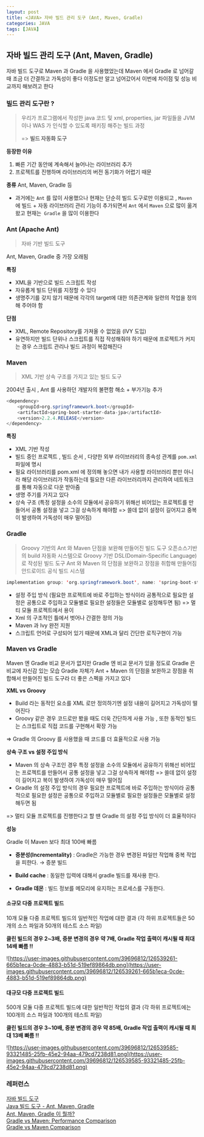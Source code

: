 ```yaml
---
layout: post
title: <JAVA> 자바 빌드 관리 도구 (Ant, Maven, Gradle)
categories: JAVA
tags: [JAVA]
---
```


## 자바 빌드 관리 도구 (Ant, Maven, Gradle)

자바 빌드 도구로 Maven 과 Gradle 을 사용했었는데 Maven 에서 Gradle 로 넘어갈 때 조금 더 간결하고 가독성이 좋다 이정도만 알고 넘어갔어서 이번에 차이점 및 성능 비교까지 해보려고 한다 

### 빌드 관리 도구란 ?
> 우리가 프로그램에서 작성한 java 코드 및 xml, properties, jar 파일들을 JVM 이나 WAS 가 인식할 수 있도록 패키징 해주는 빌드 과정 
>
> => **빌드 자동화 도구** 

**등장한 이유**
1.  빠른 기간 동안에 계속해서 늘어나는 라이브러리 추가 
2. 프로젝트를 진행하며 라이브러리의 버전 동기화가 어렵기 때문 

**종류**
Ant, Maven, Gradle 등 
- 과거에는 `Ant` 를 많이 사용했으나 현재는 단순히 빌드 도구로만 이용되고 , `Maven` 에 빌드 + 자동 라이브러리 관리 기능이 추가되면서 `Ant` 에서 `Maven` 으로 많이 옮겨왔고 현재는` Gradle` 을 많이 이용한다 


### Ant (Apache Ant)
> 자바 기반 빌드 도구 

Ant, Maven, Gradle 중 가장 오래됨 

**특징**
- XML을 기반으로 빌드 스크립트 작성 
- 자유롭게 빌드 단위를 지정할 수 있다 
- 생명주기를 갖지 않기 때문에 각각의 target에 대한 의존관계와 일련의 작업을 정의해 주어야 함

**단점**
- XML, Remote Repository를 가져올 수 없었음 (IVY 도입)
- 유연하지만 빌드 단위나 스크립트를 직접 작성해줘야 하기 때문에 프로젝트가 커지는 경우 스크립트 관리나 빌드 과정이 복잡해진다 

### Maven
> XML 기반 상속 구조를 가지고 있는 빌드 도구 

2004년 출시 , Ant 를 사용하던 개발자의 불편함 해소 + 부가기능 추가 

```java
<dependency>
    <groupId>org.springframework.boot</groupId>
    <artifactId>spring-boot-starter-data-jpa</artifactId>
    <version>2.2.4.RELEASE</version>
</dependency>
```

**특징** 
- XML 기반 작성 
- 빌드 중인 프로젝트 , 빌드 순서 , 다양한 외부 라이브러리의 종속성 관계를 `pom.xml` 파일에 명시 
- 필요 라이브러리를 pom.xml 에 정의해 놓으면 내가 사용할 라이브러리 뿐만 아니라 해당 라이브러리가 작동하는데 필요한 다른 라이브러리까지 관리하여 네트워크를 통해 자동으로 다운 받아줌 
- 생명 주기를 가지고 있다 
- 상속 구조 (특정 설정을 소수의 모듈에서 공유하기 위해선 비어있는 프로젝트를 만들어서 공통 설정을 넣고 그걸 상속하게 해야함 => 쓸데 없이 설정이 길어지고 중복이 발생하여 가독성이 매우 떨어짐)


### Gradle
> Groovy 기반의 Ant 와 Maven 단점을 보완해 만들어진 빌드 도구 
오픈소스기반의 build 자동화 시스템으로 Groovy 기반 DSL(Domain-Specific Language)로 작성된 빌드 도구 
Ant 와 Maven 의 단점을 보완하고 장점을 취합해 만들어짐 
안드로이드 공식 빌드 시스템 

```java
implementation group: 'org.springframework.boot', name: 'spring-boot-starter-data-jpa', version: '2.2.4.RELEASE'
```

- 설정 주입 방식 (필요한 프로젝트에 바로 주입하는 방식이라 공통적으로 필요한 설정은 공통으로 주입하고 모듈별로 필요한 설정들은 모듈별로 설정해두면 됨) => 멀티 모듈 프로젝트에서 용이 
- Xml 의 구조적인 틀에서 벗어나 간결한 정의 가능 
- Maven 과 Ivy 완전 지원 
- 스크립트 언어로 구성되어 있기 때문에 XML과 달리 간단한 로직구현이 가능 



### Maven vs Gradle

Maven 엔 Gradle 비교 문서가 없지만 Gradle 엔 비교 문서가 있을 정도로 Gradle 은 비교에 자신감 있는 모습
Gradle 자체가 Ant + Maven 의 단점을 보완하고 장점을 취합해서 만들어진 빌드 도구라 더 좋은 스펙을 가지고 있다 


**XML vs Groovy** 

- Build 라는 동적인 요소를 XML 로만 정의하기엔 설정 내용이 길어지고 가독성이 떨어진다 
- Groovy 같은 경우 코드로만 봤을 때도 더욱 간단하게 사용 가능 , 또한 동적인 빌드는 스크립트로 직접 코드를 구현해서 확장 가능 

=> Gradle 의 Groovy 를 사용했을 때 코드를 더 효율적으로 사용 가능 



**상속 구조 vs 설정 주입 방식** 

- Maven 의 상속 구조인 경우 특정 설정을 소수의 모듈에서 공유하기 위해선 비어있는 프로젝트를 만들어서 공통 설정을 넣고 그걸 상속하게 해야함 => 쓸데 없이 설정이 길어지고 복이 발생하여 가독성이 매우 떨어짐
- Gradle 의 설정 주입 방식의 경우 필요한 프로젝트에 바로 주입하는 방식이라 공통적으로 필요한 설정은 공통으로 주입하고 모듈별로 필요한 설정들은 모듈별로 설정해두면 됨

=> 멀티 모듈 프로젝트를 진행한다고 할 땐 Gradle 의 설정 주입 방식이 더 효율적이다 



**성능**

Gradle 이 Maven 보다 최대 100배 빠름  

- **증분성(Incrementality)** : Gradle은 가능한 경우 변경된 파일만 작업해 중복 작업을 피한다. → 증분 빌드

- **Build cache** : 동일한 입력에 대해서 gradle 빌드를 재사용 한다.
- **Gradle 데몬** : 빌드 정보를 메모리에 유지하는 프로세스를 구동한다.



#### 소규모 다중 프로젝트 빌드

 10개 모듈 다중 프로젝트 빌드의 일반적인 작업에 대한 결과 (각 하위 프로젝트들은 50개의 소스 파일과 50개의 테스트 소스 파일)

**클린 빌드의 경우 2~3배, 증분 변경의 경우 약 7배, Gradle 작업 출력이 캐시될 때 최대 14배 빠름 !!**

![https://user-images.githubusercontent.com/39696812/126539261-665b1eca-0cde-4883-b51d-519ef89864db.png](https://user-images.githubusercontent.com/39696812/126539261-665b1eca-0cde-4883-b51d-519ef89864db.png)



#### 대규모 다중 프로젝트 빌드 

500개 모듈 다중 프로젝트 빌드에 대한 일반적인 작업의 결과 (각 하위 프로젝트에는 100개의 소스 파일과 100개의 테스트 파일)

**클린 빌드의 경우 3~10배, 증분 변경의 경우 약 85배, Gradle 작업 출력이 캐시될 때 최대 13배 빠름 !!**

![https://user-images.githubusercontent.com/39696812/126539585-93321485-25fb-45e2-94aa-479cd7238d81.png](https://user-images.githubusercontent.com/39696812/126539585-93321485-25fb-45e2-94aa-479cd7238d81.png)



### 레퍼런스

[자바 빌드 도구](https://velog.io/@dnstlr2933/%EC%9E%90%EB%B0%94-%EB%B9%8C%EB%93%9C-%EB%8F%84%EA%B5%AC)<br>
[Java 빌드 도구 - Ant, Maven, Gradle](https://happydeveloperslife.tistory.com/entry/Java-%EB%B9%8C%EB%93%9C-%EB%8F%84%EA%B5%AC-Ant-Maven-Gradle)<br>
[Ant, Maven, Gradle 이 뭘까?](https://sugerent.tistory.com/571)<br>
[Gradle vs Maven: Performance Comparison](https://gradle.org/gradle-vs-maven-performance/)<br>
[Gradle vs Maven Comparison](https://gradle.org/maven-vs-gradle/)<br>